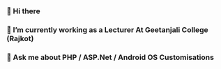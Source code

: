 ### 👋 Hi there
### 🔭 I’m currently working as a Lecturer At Geetanjali College (Rajkot)
### 💬 Ask me about PHP / ASP.Net / Android OS Customisations

<!--
**pranavaryans1987/pranavaryans1987** is a ✨ _special_ ✨ repository because its `README.md` (this file) appears on your GitHub profile.

Here are some ideas to get you started:

- 🔭 I’m currently working on ...
- 🌱 I’m currently learning ...
- 👯 I’m looking to collaborate on ...
- 🤔 I’m looking for help with ...
- 💬 Ask me about ...
- 📫 How to reach me: ...
- 😄 Pronouns: ...
- ⚡ Fun fact: ...
-->

